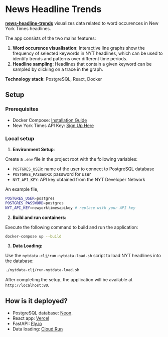 # News Headline Trends

[**news-headline-trends**](https://news-headline-trends.vercel.app) visualizes data related to word occurences in New York Times headlines. 

The app consists of the two mains features:
1. **Word occurence visualisation**: Interactive line graphs show the frequency of selected keywords in NYT headlines, which can be used to identify trends and patterns over different time periods.
2. **Headline sampling**: Headlines that contain a given keyword can be sampled by clicking on a trace in the graph.

**Technology stack**: PostgreSQL, React, Docker

## Setup

### Prerequisites


- Docker Compose: [Installation Guide](https://docs.docker.com/compose/install/)
- New York Times API Key: [Sign Up Here](https://developer.nytimes.com)


### Local setup

1. **Environment Setup**:

Create a `.env` file in the project root with the following variables:

- `POSTGRES_USER`: name of the user to connect to PostgreSQL database
- `POSTGRES_PASSWORD`: password for user
- `NYT_API_KEY`: API key obtained from the NYT Developer Network 

An example file,

```bash
POSTGRES_USER=postgres
POSTGRES_PASSWORD=postgres
NYT_API_KEY=newyorktimesapikey # replace with your API key
```

2. **Build and run containers:**

Execute the following command to build and run the application:

```bash
docker-compose up --build
```

3. **Data Loading:**

Use the `nytdata-clj/run-nytdata-load.sh` script to load NYT headlines into the database:

```bash
./nytdata-clj/run-nytdata-load.sh
```

After completing the setup, the application will be available at `http://localhost:80`.

## How is it deployed?

- PostgreSQL database: [Neon](https://neon.tech).
- React app: [Vercel](https://vercel.com)
- FastAPI: [Fly.io](https://fly.io)
- Data loading: [Cloud Run](https://cloud.google.com/run)


